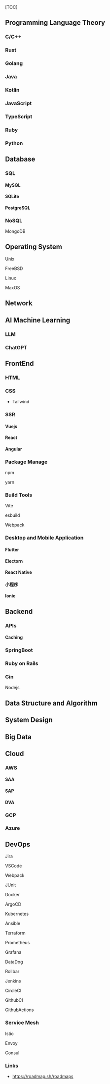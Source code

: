 [TOC]







## Programming Language Theory

### C/C++

### Rust

### Golang

### Java

### Kotlin

### JavaScript

### TypeScript

### Ruby

### Python




## Database

### SQL

#### MySQL

#### SQLite

#### PostgreSQL

### NoSQL

MongoDB



## Operating System

Unix

FreeBSD

Linux

MaxOS



## Network




## AI Machine Learning

### LLM

### ChatGPT







## FrontEnd

### HTML

### CSS

- Tailwind

### SSR

#### Vuejs

#### React

#### Angular

### Package Manage

npm

yarn

### Build Tools

Vite

esbuild

Webpack

### Desktop and Mobile Application

#### Flutter

#### Electorn

#### React Native

#### 小程序

#### Ionic







## Backend

### APIs

#### Caching



### SpringBoot

### Ruby on Rails

### Gin

Nodejs



## Data Structure and Algorithm





## System Design











## Big Data











## Cloud

### AWS

#### SAA

#### SAP

#### DVA

### GCP



### Azure



## DevOps

Jira

VSCode

Webpack

JUnit

Docker

ArgoCD

Kubernetes

Ansible

Terraform

Prometheus

Grafana

DataDog

Rollbar

Jenkins

CircleCI

GithubCI

GithubActions

### Service Mesh

Istio

Envoy

Consul

















### Links

- https://roadmap.sh/roadmaps